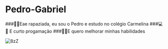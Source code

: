 # Pedro-Gabriel

###🤘🎸Eae rapaziada, eu sou o Pedro e estudo no colégio Carmelina
###💻🚬 E curto progamação
###🔪🔫E quero melhorar minhas habilidades

![8zZ](https://user-images.githubusercontent.com/108410235/183128247-07de6b94-1656-40e4-b595-d1268d73d440.gif)
